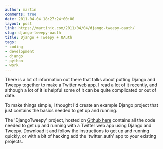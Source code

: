 ```yaml
---
author: martin
comments: true
date: 2011-04-04 18:27:24+00:00
layout: post
link: https://martinjc.com/2011/04/04/django-tweepy-oauth/
slug: django-tweepy-oauth
title: Django + Tweepy + OAuth
tags:
- coding
- development
- django
- python
- work
---
```


There is a lot of information out there that talks about putting Django and Tweepy together to make a Twitter web app. I read a lot of it recently, and although a lot of it is helpful some of it can be quite complicated or out of date.

To make things simple, I thought I'd create an example Django project that just contains the basics needed to get up and running.

The 'DjangoTweepy' project, hosted on [Github here](https://github.com/martinjc/DjangoTweepy) contains all the code needed to get up and running with a Twitter web app using Django and Tweepy. Download it and follow the instructions to get up and running quickly, or with a bit of hacking add the 'twitter_auth' app to your existing projects.
